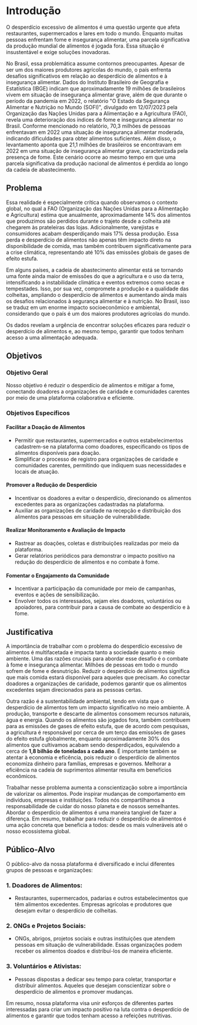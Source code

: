 # Introdução

  O desperdício excessivo de alimentos é uma questão urgente que afeta restaurantes, supermercados e lares em todo o mundo. Enquanto muitas pessoas enfrentam fome e insegurança alimentar, uma parcela significativa da produção mundial de alimentos é jogada fora. Essa situação é insustentável e exige soluções inovadoras.
  
  No Brasil, essa problemática assume contornos preocupantes. Apesar de ser um dos maiores produtores agrícolas do mundo, o país enfrenta desafios significativos em relação ao desperdício de alimentos e à insegurança alimentar. Dados do Instituto Brasileiro de Geografia e Estatística (IBGE) indicam que aproximadamente 19 milhões de brasileiros vivem em situação de insegurança alimentar grave, além de que durante o período da pandemia em 2022, o relatório "O Estado da Segurança Alimentar e Nutrição no Mundo (SOFI)", divulgado em 12/07/2023 pela Organização das Nações Unidas para a Alimentação e a Agricultura (FAO), revela uma deterioração dos índices de fome e insegurança alimentar no Brasil. Conforme mencionado no relatório, 70,3 milhões de pessoas enfrentavam em 2022 uma situação de insegurança alimentar moderada, indicando dificuldades para obter alimentos suficientes. Além disso, o levantamento aponta que 21,1 milhões de brasileiros se encontravam em 2022 em uma situação de insegurança alimentar grave, caracterizada pela presença de fome. Este cenário ocorre ao mesmo tempo em que uma parcela significativa da produção nacional de alimentos é perdida ao longo da cadeia de abastecimento.

## Problema

  Essa realidade é especialmente crítica quando observamos o contexto global, no qual a FAO (Organização das Nações Unidas para a Alimentação e Agricultura) estima que anualmente, aproximadamente 14% dos alimentos que produzimos são perdidos durante o trajeto desde a colheita até chegarem às prateleiras das lojas. Adicionalmente, varejistas e consumidores acabam desperdiçando mais 17% dessa produção. Essa perda e desperdício de alimentos não apenas têm impacto direto na disponibilidade de comida, mas também contribuem significativamente para a crise climática, representando até 10% das emissões globais de gases de efeito estufa.
  
  Em alguns países, a cadeia de abastecimento alimentar está se tornando uma fonte ainda maior de emissões do que a agricultura e o uso da terra, intensificando a instabilidade climática e eventos extremos como secas e tempestades. Isso, por sua vez, compromete a produção e a qualidade das colheitas, ampliando o desperdício de alimentos e aumentando ainda mais os desafios relacionados à segurança alimentar e à nutrição. No Brasil, isso se traduz em um enorme impacto socioeconômico e ambiental, considerando que o país é um dos maiores produtores agrícolas do mundo.
  
  Os dados revelam a urgência de encontrar soluções eficazes para reduzir o desperdício de alimentos e, ao mesmo tempo, garantir que todos tenham acesso a uma alimentação adequada.

## Objetivos

### Objetivo Geral

Nosso objetivo é reduzir o desperdício de alimentos e mitigar a fome, conectando doadores a organizações de caridade e comunidades carentes por meio de uma plataforma colaborativa e eficiente.

### Objetivos Específicos

#### Facilitar a Doação de Alimentos
<ul>
<li>Permitir que restaurantes, supermercados e outros estabelecimentos cadastrem-se na plataforma como doadores, especificando os tipos de alimentos disponíveis para doação.
<li>Simplificar o processo de registro para organizações de caridade e comunidades carentes, permitindo que indiquem suas necessidades e locais de atuação.</li>
</ul>

#### Promover a Redução de Desperdício
<ul>
<li>Incentivar os doadores a evitar o desperdício, direcionando os alimentos excedentes para as organizações cadastradas na plataforma.</li>
<li>Auxiliar as organizações de caridade na recepção e distribuição dos alimentos para pessoas em situação de vulnerabilidade.</li>
</ul>

#### Realizar Monitoramento e Avaliação de Impacto
<ul>
<li>Rastrear as doações, coletas e distribuições realizadas por meio da plataforma.</li>
<li>Gerar relatórios periódicos para demonstrar o impacto positivo na redução do desperdício de alimentos e no combate à fome.</li>
</ul>

#### Fomentar o Engajamento da Comunidade
<ul>
<li>Incentivar a participação da comunidade por meio de campanhas, eventos e ações de sensibilização.</li>
<li>Envolver todos os interessados, sejam eles doadores, voluntários ou apoiadores, para contribuir para a causa de combate ao desperdício e à fome.</li>
</ul>

## Justificativa

  A importância de trabalhar com o problema do desperdício excessivo de alimentos é multifacetada e impacta tanto a sociedade quanto o meio ambiente. Uma das razões cruciais para abordar esse desafio é o combate à fome e insegurança alimentar. Milhões de pessoas em todo o mundo sofrem de fome e desnutrição. Reduzir o desperdício de alimentos significa que mais comida estará disponível para aqueles que precisam. Ao conectar doadores a organizações de caridade, podemos garantir que os alimentos excedentes sejam direcionados para as pessoas certas.
  
  Outra razão é a sustentabilidade ambiental, tendo em vista que o desperdício de alimentos tem um impacto significativo no meio ambiente. A produção, transporte e descarte de alimentos consomem recursos naturais, água e energia. Quando os alimentos são jogados fora, também contribuem para as emissões de gases de efeito estufa, que de acordo com pesquisas, a agricultura é responsável por cerca de um terço das emissões de gases do efeito estufa globalmente, enquanto aproximadamente 30% dos alimentos que cultivamos acabam sendo desperdiçados, equivalendo a cerca de **1,8 bilhão de toneladas a cada ano**. É importante também se atentar à economia e eficência, pois reduzir o desperdício de alimentos economiza dinheiro para famílias, empresas e governos. Melhorar a eficiência na cadeia de suprimentos alimentar resulta em benefícios econômicos.
  
  Trabalhar nesse problema aumenta a conscientização sobre a importância de valorizar os alimentos. Pode inspirar mudanças de comportamento em indivíduos, empresas e instituições. Todos nós compartilhamos a responsabilidade de cuidar do nosso planeta e de nossos semelhantes. Abordar o desperdício de alimentos é uma maneira tangível de fazer a diferença. Em resumo, trabalhar para reduzir o desperdício de alimentos é uma ação concreta que beneficia a todos: desde os mais vulneráveis até o nosso ecossistema global.

## Público-Alvo

O público-alvo da nossa plataforma é diversificado e inclui diferentes grupos de pessoas e organizações:

### 1. Doadores de Alimentos:
<ul>
<li>Restaurantes, supermercados, padarias e outros estabelecimentos que têm alimentos excedentes. Empresas agrícolas e produtores que desejam evitar o desperdício de colheitas. </li>
</ul>

### 2. ONGs e Projetos Sociais:
<ul>
<li>ONGs, abrigos, projetos sociais e outras instituições que atendem pessoas em situação de vulnerabilidade. Essas organizações podem receber os alimentos doados e distribuí-los de maneira eficiente.</li>
</ul>

### 3. Voluntários e Ativistas:
<ul>
<li>Pessoas dispostas a dedicar seu tempo para coletar, transportar e distribuir alimentos. Aqueles que desejam conscientizar sobre o desperdício de alimentos e promover mudanças.</li>
</ul>

Em resumo, nossa plataforma visa unir esforços de diferentes partes interessadas para criar um impacto positivo na luta contra o desperdício de alimentos e garantir que todos tenham acesso a refeições nutritivas.
